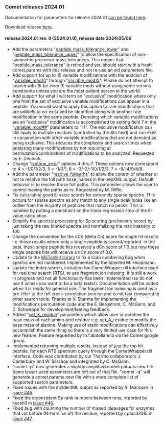 ### Comet releases 2024.01

Documentation for parameters for release 2024.01 [can be found 
here](/Comet/parameters/parameters_202401/).

Download release [here](https://github.com/UWPR/Comet/releases).

#### release 2024.01 rev. 0 (2024.01.0), release date 2024/05/06

- Add the parameters
"[peptide_mass_tolerance_lower](https://uwpr.github.io/Comet/parameters/parameters_202401/peptide_mass_tolerance_lower.html)"
and
"[peptide_mass_tolerance_upper](https://uwpr.github.io/Comet/parameters/parameters_202401/peptide_mass_tolerance_upper.html)"
to allow the specification of non-symmetric precursor mass tolerances.
This means that "peptide_mass_tolerance" is retired and you should start
with a fresh comet.params with this release and not re-use an old
parameters file.
- Add support for up to 15 variable modifications with the addition of
"[variable_mod10](https://uwpr.github.io/Comet/parameters/parameters_202401/variable_modXX.html)"
through
"[variable_mod15](https://uwpr.github.io/Comet/parameters/parameters_202401/variable_modXX.html)".
Please do not attempt to search with 15 (or even 9) variable mods without
using some serious constraints unless you are the most patient person in the world.
- Add support for what I will term an "exclusive" modification where only one from
the set of exclusive variable modifications can appear in a peptide. You would want
to apply this option to rare modifications that are unlikely to co-exist and be
identified along with another rate modification in the same peptide.  Denoting which
variable modifications are an "exclusive" modification is accomplished by setting
field 7 in the 
"[variable_mod##](https://uwpr.github.io/Comet/parameters/parameters_202401/variable_modXX.html)"
parameters to "-1".  The exclusive modification can still
apply to multiple residues (controlled by the 4th field) and can exist in conjunction
with other variable modifications that are not denoted as being exclusive.  This
reduces the complexity and search times when analyzing many modifications by not
requiring all permutation/combinations of modifications to be analyzed.  Requested by
E. Deutsch.
- Change
"[isotope_error](https://uwpr.github.io/Comet/parameters/parameters_202401/isotope_error.html)"
options 4 thru 7.  Those options now correspond to 4 = -1/0/1/2/3,
5 = -1/0/1, 6 = -3/-2/-1/0/1/2/3, 7 = -8/-4/0/4/8. 
- Add the parameter
"[resolve_fullpaths](https://uwpr.github.io/Comet/parameters/parameters_202401/resolve_fullpaths.html)"
to allow the control of whether or not 
to resolve the full path base_names in the pepXML output.  Default behavior is 
to resolve those full paths. This parameter allows the user to control 
leaving the paths as-is.  Requested by M. Riffle.
- Fix calculating good E-value scores for extremely sparse spectra. This occurs for
sparse spectra as any match to any single peak looks like an outlier from the
majority of peptides that match no peaks.  This is handled by putting a
constraint on the linear regression step of the E-value calculation.
- Simplify the spectral processing for Sp scoring (preliminary score) by just
taking the raw binned spectra and normalizing the max intensity to 100.
- Change the convention for the dCn (delta Cn) score for single hit results 
i.e. those results where only a single peptide is scored/reported.  In the 
past, these single peptide hits received a dCn score of 1.0 but now these 
single peptide hits will receive a dCn score of 0.0.
- Update to the
[MSToolkit library](https://github.com/mhoopmann/mstoolkit)
to fix a scan numbering bug when spectra are not numbered.  Implemented by
the talented M. Hoopmann.
- Update the index search, including the CometWrapper.dll interface used for 
real time search (RTS), to use fragment ion indexing.  It is still a work in
progress and not all functionality has been implemented (so do not use it
unless you want to be a beta tester). Documentation will be added when it is
ready for general use.  The fragment ion indexing is used as a pre-filter
to the full cross-correlation scoring and is not fast compared to other search tools.
Thanks to V. Sharma for implementing the modifications permutation code and
the E. Bergstrom, C. McGann, and D. Schweppe for development/testing feedback.
- Added
"[set_X_residue](https://uwpr.github.io/Comet/parameters/parameters_202401/set_X_residue.html)"
parameters which allow user to redefine the base mass of each amino acid residue
e.g. set_A_residue to modify the base mass of alanine. Making use of static modifications
can effectively accomplish the same thing so there is a very limited use case
for this new feature.  Feature requested by m.f.abdollahnia via the Comet google group.
- Implemented returning multiple results, instead of just the top hit peptide,
for each RTS spectrum query through the CometWrapper.dll interface.  Code was
contributed by our Thermo collaborators J. Canterbury and W. Barshop and
integrated by C. McGann.
- "comet -p" now generates a slightly simplified comet.params.new file.  Some
lesser used parameters are left out of that file.  "comet -q" will generate
a comet.params.new file with a more complete list of supported search parameters.
- Fixed issues with the mzIdentML output as reported by R. Marissen in
[issue #45](https://github.com/UWPR/Comet/issues/45).
- Fixed the inconsistent Sp rank numbers between runs, reported by keesh0 in
[issue #46](https://github.com/UWPR/Comet/issues/46).
- Fixed bug with counting the number of missed cleavages for enzymes that cut 
before (N-terminal of) the residue, reported by cpaul32015 in
[issue #47](https://github.com/UWPR/Comet/issues/47).
